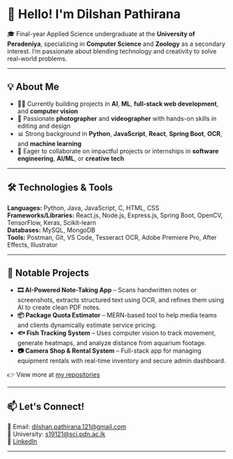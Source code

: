 # 👋 Hello! I'm Dilshan Pathirana

🎓 Final-year Applied Science undergraduate at the **University of Peradeniya**, specializing in **Computer Science** and **Zoology** as a secondary interest. I’m passionate about blending technology and creativity to solve real-world problems.

---

## 💡 About Me

- 👨‍💻 Currently building projects in **AI**, **ML**, **full-stack web development**, and **computer vision**
- 🎥 Passionate **photographer** and **videographer** with hands-on skills in editing and design
- 📊 Strong background in **Python**, **JavaScript**, **React**, **Spring Boot**, **OCR**, and **machine learning**
- 🚀 Eager to collaborate on impactful projects or internships in **software engineering**, **AI/ML**, or **creative tech**

---

## 🛠️ Technologies & Tools

**Languages:** Python, Java, JavaScript, C, HTML, CSS  
**Frameworks/Libraries:** React.js, Node.js, Express.js, Spring Boot, OpenCV, TensorFlow, Keras, Scikit-learn  
**Databases:** MySQL, MongoDB  
**Tools:** Postman, Git, VS Code, Tesseract OCR, Adobe Premiere Pro, After Effects, Illustrator  

---

## 📌 Notable Projects

- **🎞️ AI-Powered Note-Taking App** – Scans handwritten notes or screenshots, extracts structured text using OCR, and refines them using AI to create clean PDF notes.
- **📦 Package Quota Estimator** – MERN-based tool to help media teams and clients dynamically estimate service pricing.
- **🐟 Fish Tracking System** – Uses computer vision to track movement, generate heatmaps, and analyze distance from aquarium footage.
- **📷 Camera Shop & Rental System** – Full-stack app for managing equipment rentals with real-time inventory and secure admin dashboard.

👉 View more at [my repositories](https://github.com/Dilshan-pathirana?tab=repositories)

---

## 📫 Let's Connect!

📧 Email: dilshan.pathirana.121@gmail.com  
📧 University: s19121@sci.pdn.ac.lk  
🔗 [LinkedIn]( https://linkedin.com/in/dilshan-121-pathiran)  


---

<!--
✨ This README is a window into my journey — constantly learning, building, and creating. Thanks for stopping by!
-->
